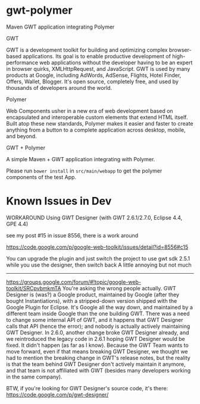 gwt-polymer
===========

Maven GWT application integrating Polymer

GWT

GWT is a development toolkit for building and optimizing complex browser-based applications. Its goal is to enable productive development of high-performance web applications without the developer having to be an expert in browser quirks, XMLHttpRequest, and JavaScript. GWT is used by many products at Google, including AdWords, AdSense, Flights, Hotel Finder, Offers, Wallet, Blogger. It's open source, completely free, and used by thousands of developers around the world.

Polymer

Web Components usher in a new era of web development based on encapsulated and interoperable custom elements that extend HTML itself. Built atop these new standards, Polymer makes it easier and faster to create anything from a button to a complete application across desktop, mobile, and beyond.

GWT + Polymer

A simple Maven + GWT application integrating with Polymer. 

Please run `bower install` in `src/main/webapp` to get the polymer components of the test App.

Known Issues in Dev
===================
WORKAROUND Using GWT Designer (with GWT 2.6.1/2.7.0, Eclipse 4.4, GPE 4.4)

see my post #15 in issue 8556, there is a work around

https://code.google.com/p/google-web-toolkit/issues/detail?id=8556#c15

You can upgrade the plugin and just switch the project to use gwt sdk 2.5.1 while you use the designer, then switch back
A little annoying but not much

--------------------------------
https://groups.google.com/forum/#!topic/google-web-toolkit/SRCpvbmkmTA
You're asking the wrong people actually.
GWT Designer is (was?) a Google product, maintained by Google (after they bought Instantiations), with a stripped-down version shipped with the Google Plugin for Eclipse. It's Google all the way down, and maintained by a different team inside Google than the one building GWT.
There was a need to change some internal API of GWT, and it happens that GWT Designer calls that API (hence the error); and nobody is actually actively maintaining GWT Designer. In 2.6.0, another change broke GWT Designer already, and we reintroduced the legacy code in 2.6.1 hoping GWT Designer would be fixed. It didn't happen (as far as I know). Because the GWT Team wants to move forward, even if that means breaking GWT Designer, we thought we had to mention the breaking change in GWT's release notes, but the reality is that the team behind GWT Designer don't actively maintain it anymore, and that team is not affiliated with GWT (besides many developers working in the same company).

BTW, if you're looking for GWT Designer's source code, it's there: https://code.google.com/p/gwt-designer/

